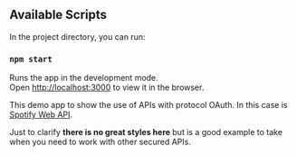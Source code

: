 

## Available Scripts

In the project directory, you can run:

### `npm start`

Runs the app in the development mode.<br />
Open [http://localhost:3000](http://localhost:3000) to view it in the browser.


This demo app to show the use of APIs with protocol OAuth. In this case is  [Spotify Web API](https://developer.spotify.com/documentation/web-api/).

Just to clarify **there is no great styles here** but is a good example to take when you need to work with other secured APIs.
